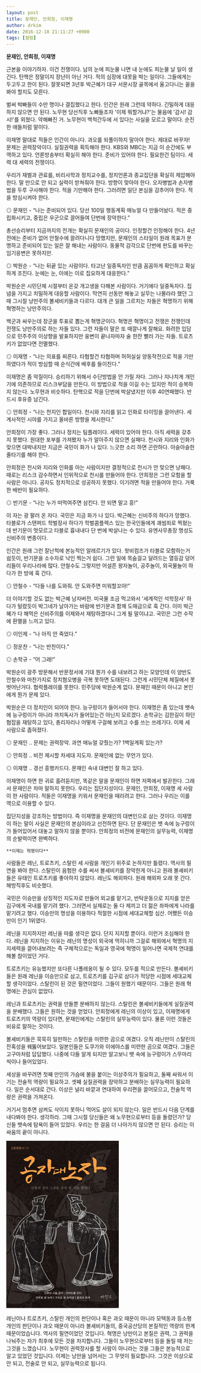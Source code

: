 ```yaml
---
layout: post
title: 문재인, 안희정, 이재명
author: drkim
date: 2016-12-18 21:11:27 +0900
tags: [컬럼]
---
```

**문재인, 안희정, 이재명**

  


근본을 이야기하자. 이건 전쟁이다. 남의 눈에 피눈물 나면 내 눈에도 피눈물 날 일이 생긴다. 탄핵은 정말이지 장난이 아닌 거다. 적의 심장에 대못을 박는 일이다. 그들에게는 두고두고 한이 된다. 잘못되면 3년후 박근혜가 대구 서문시장 골목에서 울고다니는 꼴을 봐야 할지도 모른다. 

  


벌써 박빠들이 수만 명이나 결집했다고 한다. 인간은 원래 그런데 약하다. 긴밀하게 대응하지 않으면 안 된다. 노무현 당선직후 노빠들조차 '이제 뭐할거냐?'는 물음에 '감시! 감시!'를 외쳤다. 약해빠진 거. 노무현이 백척간두에 서 있다는 사실을 모르고 말이다. 순진한 애들처럼 말이다. 

  


이재명 말대로 적들은 인간이 아니다. 과오를 되풀이하지 말아야 한다. 제대로 바꾸자! 문제는 권력장악이다. 실질권력을 획득해야 한다. KBS와 MBC는 지금 이 순간에도 부역하고 있다. 언론방송부터 확실히 해야 한다. 준비가 있어야 한다. 필요한건 팀이다. 세력 대 세력의 전쟁이다. 

  


우리가 재벌과 관료를, 비리사학과 정치교수를, 정치언론과 종교집단을 확실히 제압해야 한다. 말 만으로 안 되고 실력이 받쳐줘야 한다. 방향이 맞아야 한다. 오자병법과 손자병법을 두루 구사해야 한다. 적을 기만해야 한다. 그러려면 일단 본심을 감추어야 한다. 적을 방심시켜야 한다. 

  


◎ 문재인 - “나는 준비되어 있다. 당선 100일 행동계획 매뉴얼 다 만들어놨다. 적은 중립화시키고, 중립은 우군으로 끌어들여 단번에 장악한다.” 

  


총선승리부터 지금까지의 전개는 확실히 문재인의 공이다. 인정할건 인정해야 한다. 4년 전에는 준비가 없어 안철수에 끌려다니다 망했지만, 문재인의 스타일이 원래 목표가 분명하고 준비되어 있는 일은 잘 해내는 사람이다. 동물적 감각으로 단번에 판도를 바꾸는 임기응변은 못하지만. 

  


◎ 박원순 - “나는 뒤끝 있는 사람이다. 타고난 일중독자인 만큼 꼼꼼하게 확인하고 확실하게 조진다. 눈에는 눈, 이에는 이로 집요하게 대응한다.”

  


박원순은 시민단체 시절부터 온갖 개고생을 다해본 사람이다. 거기에다 일중독자다. 집념을 가지고 치밀하게 대응할 사람이다. 막연히 선동만 해놓고 실무는 나몰라라 했던 그때 그시절 낭만주의 볼셰비키들과 다르다. 대개 큰 일을 그르치는 자들은 혁명하기 위해 혁명하는 낭만주의다. 

  


백군과 싸우는데 장군을 투표로 뽑는게 혁명군이다. 혁명은 혁명이고 전쟁은 전쟁인데 전쟁도 낭만주의로 하는 자들 있다. 그런 자들이 말은 또 때깔나게 잘해요. 화려한 입담으로 민주주의 이상향을 발표하지만 웅변이 끝나자마자 술 한잔 빨러 가는 자들. 트로츠키가 없었다면 전멸했다. 

  


◎ 이재명 - “나는 의표를 찌른다. 타협할건 타협하며 허허실실 양동작전으로 적을 기만하였다가 적이 방심할 때 순식간에 배후를 들이친다.” 

  


이재명은 좀 악질이다. 승리하기 위해서 수단방법을 안 가릴 자다. 그러나 지나치게 개인기에 의존하므로 리스크부담을 만든다. 이 방법으로 적을 이길 수는 있지만 적이 승복하지 않는다. 노무현과 비슷하다. 탄핵으로 적을 단번에 박살냈지만 이후 40연패했다. 반드시 후유증 남긴다. 

  


◎ 안희정 - “나는 천지인 합일이다. 천시와 지리를 읽고 인화로 타이밍을 끌어낸다. 세계사적인 시야를 가지고 올바른 방향을 제시한다.” 

  


안희정이 가장 좋다. 그러나 정치는 팀플레이다. 세력이 있어야 한다. 아직 세력을 갖추지 못했다. 원대한 포부를 가져봤자 누가 알아주지 않으면 실패다. 천시와 지리와 인화가 맞으면 대박내지만 지금은 국민이 화가 나 있다. 느긋한 소리 하면 곤란하다. 아슬아슬한 줄타기를 해야 한다.

  


안희정은 천시와 지리와 인화를 아는 사람이지만 결정적으로 천시가 안 맞으면 낭패다. 때로는 리스크 감수하면서 인위적으로 천시를 만들어야 한다. 안희정은 그런 모험을 할 사람은 아니다. 공자도 정치적으로 성공하지 못했다. 이기려면 적을 만들어야 한다. 거룩한 배반이 필요하다. 

  


◎ 반기문 - “나는 누가 떠먹여주면 삼킨다. 안 되면 말고 흥!” 

  


이 자는 광 팔러 온 자다. 국민은 지금 화가 나 있다. 박근혜는 신비주의 하다가 망했다. 타블로가 스탠퍼드 학벌장사 하다가 학벌콤플렉스 있는 한국인들에게 괘씸죄로 찍혔는데 반기문이 멋모르고 타블로 흉내내다 단 번에 박살나는 수 있다. 유엔사무총장 명성도 신비주의 변종이다.

  


인간은 원래 그런 잘난척에 본능적인 알레르기가 있다. 왓비컴즈가 타블로 모함하는거 쉽듯이, 반기문을 소수자로 낙인 찍는거 쉽다. 그런 일에 목숨걸고 달려드는 열등감 덩어리들이 우리나라에 많다. 안철수도 그렇지만 어설픈 왕자놀이, 공주놀이, 외국물놀이 하다가 한 방에 훅 간다.

  


◎ 안철수 - “다들 나를 도와줘. 안 도와주면 미워할꼬야!” 

  


더 이야기할 것도 없는 박근혜 남자버전. 미국물 조금 먹고와서 '세계적인 석학장사' 하다가 털렸듯이 박그네가 날아가는 바람에 반기문과 함께 도매금으로 훅 간다. 이미 박근혜가 다 해먹은 신비주의를 이제와서 재탕하겠다니 그게 될 말이냐고. 국민은 그런 수작에 환멸을 느끼고 있다. 

  


◎ 이인제 - “나 아직 안 죽었다.”  
      
◎ 정운찬 - “나는 반찬이다.”  
      
◎ 손학규 - “어 그래!” 

  


박원순이 광주 방문해서 반문정서에 기대 뭔가 수를 내보려고 하는 모양인데 이 양반도 안철수와 마찬가지로 정치혐오병을 극복 못하면 도태된다. 그런게 시민단체 체질에서 못 벗어난거다. 협력플레이를 못한다. 민주당에 박원순계 없다. 문재인 때문이 아니고 본인에게 뭔가 문제 있다.

  


박원순은 더 정치인이 되어야 한다. 능구렁이가 들어서야 한다. 이재명은 좀 있는데 뱃속에 능구렁이가 아니라 까치독사가 들어있는건 아닌지 모르겠다. 손학규는 김한길이 하던 협잡을 재탕하고 있다, 총리자리나 어떻게 구걸해 보려고 수를 쓰는 쓰레기다. 이제 세 사람으로 좁혀졌다.

  


◎ 문재인 .. 문제는 권력장악. 과연 매뉴얼 갖췄는가? 1백일계획 있는가?  
      
◎ 안희정 .. 비전 제시할 차세대 지도자. 문재인에 없는 무언가 있다.  
      
◎ 이재명 .. 경선 흥행카드다. 문재인 속내 대변인 잘 하고 있다. 

  


이재명이 하면 한 귀로 흘려듣지만, 똑같은 말을 문재인이 하면 저쪽에서 발끈한다. 그래서 문재인은 차마 말하지 못한다. 우리는 집단지성이다. 문재인, 안희정, 이재명 세 사람이 한 사람이다. 적들은 이재명을 키워서 문재인을 때리려고 한다. 그러나 우리는 이를 역으로 이용할 수 있다. 

  


집단지성을 강조하는 방법이다. 즉 이재명을 문재인의 대변인으로 삼는 것이다. 이재명이 하는 말이 사실은 문재인의 본심이라고 선전하면 된다. 단 문재인은 뱃 속에 능구렁이가 들어있어서 대놓고 말하지 않을 뿐이다. 안희정의 비전에 문재인의 실무능력, 이재명의 순발력이면 완벽하다. 

  


  


 
    **이제는 혁명이다**

  


사람들은 레닌, 트로츠키, 스탈린 세 사람을 개인기 위주로 논하지만 틀렸다. 역사의 필연을 봐야 한다. 스탈린이 음험한 수를 써서 볼셰비키를 장악한게 아니고 원래 볼셰비키들은 유태인 트로츠키를 좋아하지 않았다. 레닌도 해외파다. 원래 해외파 오래 못 간다. 해방직후도 비슷했다. 

  


국민은 이승만을 상징적인 지도자로 만들어 외교를 맡기고, 반탁운동으로 지지를 얻은 김구에게 국내를 맡기려 했다. 그러면서 실제로는 둘 다 제끼고 더 젊은 좌파에게 나라를 맡기려고 했다. 이승만의 명성을 이용하다 적절한 시점에 세대교체할 심산. 어쨌든 이승만이 인기 1위였다.

  


레닌을 지지하지만 레닌을 따를 생각은 없다. 단지 지지할 뿐이다. 이런거 조심해야 한다. 레닌을 지지하는 이유는 레닌의 명성이 외국에 먹히니까 그걸로 해외에서 혁명의 지지세력을 끌어내보려는 즉 구체적으로는 독일과 영국에 혁명이 일어나면 국제적 연대를 해볼 참이었던 거다. 

  


트로츠키는 유능했지만 또다른 나폴레옹이 될 수 있다. 모두를 적으로 만든다. 볼셰비키들은 원래 레닌을 이승만으로 삼고, 트로츠키를 김구로 삼다가 적당한 시점에 세대교체할 생각이었다. 스탈린이 된 것은 필연이었다. 그들이 원했기 때문이다. 그들은 원래 혁명에는 관심이 없었다. 

  


레닌과 트로츠키는 권력을 만들뿐 분배하지 않는다. 스탈린은 볼셰비키들에게 실질권력을 분배했다. 그들은 원하는 것을 얻었다. 안희정에게 레닌의 이상이 있고, 이재명에게 트로츠키의 역량이 있다면, 문재인에게는 스탈린의 실무능력이 있다. 물론 이런 것들은 비유로 말하는 것이다. 

  


볼셰비키들은 묵묵히 일만하는 스탈린을 미련한 곰으로 여겼다. 오직 레닌만이 스탈린의 잔혹성을 꿰뚫어보았다. 일본인들은 도쿠가와 이에야스를 미련한 곰으로 여겼다. 그들은 고구마처럼 답답했다. 나중에 다들 알게 되지만 알고보니 뱃 속에 능구렁이가 스무마리씩이나 들어있었다. 

  


세상을 바꾸려면 첫째 만인의 가슴에 불을 붙이는 이상주의가 필요하고, 둘째 싸워서 이기는 전술적 역량이 필요하고. 셋째 실질권력을 장악하고 분배하는 실무능력이 필요하다. 일은 순서대로 간다. 이상은 널리 바깥과 연대하여 우리편을 끌어모으고, 전술적 역량은 권력을 가져온다.

  


거기서 멈추면 삼켜도 삭이지 못하니 먹어도 살이 되지 않는다. 일은 반드시 다음 단계를 내다봐야 한다. 생각하라. 그때 그시절 당신들은 왜 노무현으로부터 등을 돌렸던가? 당신들 뱃속에 탐욕이 들어 있었다. 우리는 한 걸음 더 나아가지 않으면 안 된다. 승리는 이 싸움의 끝이 아니다.

  


  


![](/files/attach/images/199/081/790/555.jpg)

  


레닌이나 트로츠키, 스탈린 개인의 판단이나 혹은 과오 때문이 아니라 모택동과 등소평 개인의 판단이나 과오 때문이 아니라 볼셰비키들의, 중국공산당의 본질적인 역량의 한계 때문이었습니다. 역사의 필연이었던 것입니다. 혁명은 낭만이고 본질은 권력, 그 권력을 나눠주는 자가 최후에 모든 것을 차지합니다. 그들이 노무현으로부터 등을 돌릴 때 저는 그것을 느꼈습니다. 노무현이 권력장사를 할 사람이 아니라는 것을 그들은 본능적으로 알고 있었던 것입니다. 이제는 낭만을 넘어서는 그 무엇이 필요합니다. 그것은 이상으로 안 되고, 전술로 안 되고, 실무능력으로 됩니다.